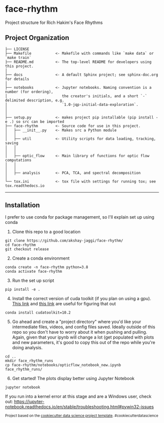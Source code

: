 face-rhythm
==============================

Project structure for Rich Hakim's Face Rhythms

Project Organization
------------

    ├── LICENSE
    ├── Makefile           <- Makefile with commands like `make data` or `make train`
    ├── README.md          <- The top-level README for developers using this project.
    │
    ├── docs               <- A default Sphinx project; see sphinx-doc.org for details
    │
    ├── notebooks          <- Jupyter notebooks. Naming convention is a number (for ordering),
    │                         the creator's initials, and a short `-` delimited description, e.g.
    │                         `1.0-jqp-initial-data-exploration`.
    │
    │
    ├── setup.py           <- makes project pip installable (pip install -e .) so src can be imported
    ├── face-rhythm        <- Source code for use in this project.
    │   ├── __init__.py    <- Makes src a Python module
    │   │
    │   ├── util           <- Utility scripts for data loading, tracking, saving
    │   │   
    │   │
    │   ├── optic_flow     <- Main library of functions for optic flow computations
    │   │   
    │   │
    │   ├── analysis       <- PCA, TCA, and spectral decomposition                
    │
    └── tox.ini            <- tox file with settings for running tox; see tox.readthedocs.io


--------

Installation
------------
I prefer to use conda for package management, so I'll explain set up using conda

1. Clone this repo to a good location 
```
git clone https://github.com/akshay-jaggi/face-rhythm/
cd face-rhythm
git checkout release
```

2. Create a conda environment 
```
conda create -n face-rhythm python=3.8
conda activate face-rhythm
```
3. Run the set up script
```
pip install -e . 
```
4. Install the correct version of cuda toolkit (if you plan on using a gpu). [This link](https://anaconda.org/anaconda/cudatoolkit) and [this link](https://pytorch.org/get-started/locally/) are useful for figuring that out
```
conda install cudatoolkit=10.2
```
5. Go ahead and create a "project directory" where you'd like your intermediate files, videos, and config files saved. Ideally outside of this repo so you don't have to worry about it when pushing and pulling. Again, given that your ipynb will change a lot (get populated with plots and new parameters, it's good to copy this out of the repo while you're doing analysis. 
```
cd ..
mkdir face_rhythm_runs
cp face-rhythm/notebooks/opticflow_notebook_new.ipynb face_rhythm_runs/
```

6. Get started! The plots display better using Jupyter Notebook
```
jupyter notebook
```
If you run into a kernel error at this stage and are a Windows user, check out: 
https://jupyter-notebook.readthedocs.io/en/stable/troubleshooting.html#pywin32-issues

<p><small>Project based on the <a target="_blank" href="https://drivendata.github.io/cookiecutter-data-science/">cookiecutter data science project template</a>. #cookiecutterdatascience</small></p>
